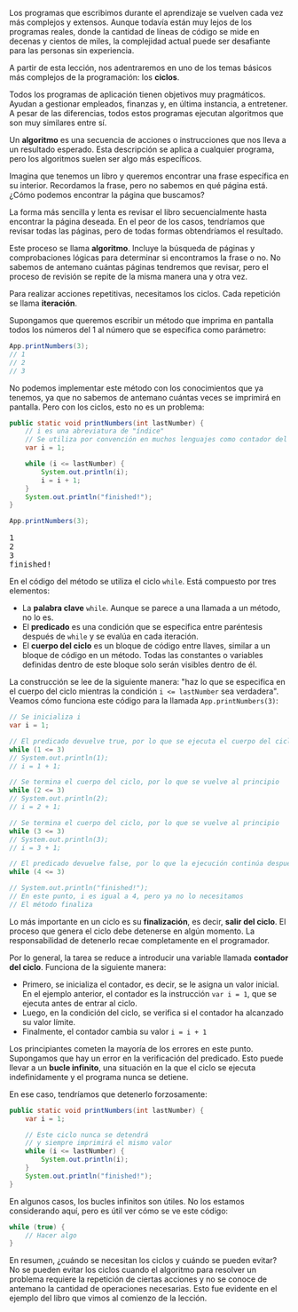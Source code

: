 Los programas que escribimos durante el aprendizaje se vuelven cada vez más complejos y extensos. Aunque todavía están muy lejos de los programas reales, donde la cantidad de líneas de código se mide en decenas y cientos de miles, la complejidad actual puede ser desafiante para las personas sin experiencia.

A partir de esta lección, nos adentraremos en uno de los temas básicos más complejos de la programación: los **ciclos**.

Todos los programas de aplicación tienen objetivos muy pragmáticos. Ayudan a gestionar empleados, finanzas y, en última instancia, a entretener. A pesar de las diferencias, todos estos programas ejecutan algoritmos que son muy similares entre sí.

Un **algoritmo** es una secuencia de acciones o instrucciones que nos lleva a un resultado esperado. Esta descripción se aplica a cualquier programa, pero los algoritmos suelen ser algo más específicos.

Imagina que tenemos un libro y queremos encontrar una frase específica en su interior. Recordamos la frase, pero no sabemos en qué página está. ¿Cómo podemos encontrar la página que buscamos?

La forma más sencilla y lenta es revisar el libro secuencialmente hasta encontrar la página deseada. En el peor de los casos, tendríamos que revisar todas las páginas, pero de todas formas obtendríamos el resultado.

Este proceso se llama **algoritmo**. Incluye la búsqueda de páginas y comprobaciones lógicas para determinar si encontramos la frase o no. No sabemos de antemano cuántas páginas tendremos que revisar, pero el proceso de revisión se repite de la misma manera una y otra vez.

Para realizar acciones repetitivas, necesitamos los ciclos. Cada repetición se llama **iteración**.

Supongamos que queremos escribir un método que imprima en pantalla todos los números del 1 al número que se especifica como parámetro:

```java
App.printNumbers(3);
// 1
// 2
// 3
```

No podemos implementar este método con los conocimientos que ya tenemos, ya que no sabemos de antemano cuántas veces se imprimirá en pantalla. Pero con los ciclos, esto no es un problema:

```java
public static void printNumbers(int lastNumber) {
    // i es una abreviatura de "índice"
    // Se utiliza por convención en muchos lenguajes como contador del ciclo
    var i = 1;

    while (i <= lastNumber) {
        System.out.println(i);
        i = i + 1;
    }
    System.out.println("finished!");
}

App.printNumbers(3);
```

<pre class='hexlet-basics-output'>
1
2
3
finished!
</pre>

En el código del método se utiliza el ciclo `while`. Está compuesto por tres elementos:

* La **palabra clave** `while`. Aunque se parece a una llamada a un método, no lo es.
* El **predicado** es una condición que se especifica entre paréntesis después de `while` y se evalúa en cada iteración.
* El **cuerpo del ciclo** es un bloque de código entre llaves, similar a un bloque de código en un método. Todas las constantes o variables definidas dentro de este bloque solo serán visibles dentro de él.

La construcción se lee de la siguiente manera: "haz lo que se especifica en el cuerpo del ciclo mientras la condición `i <= lastNumber` sea verdadera". Veamos cómo funciona este código para la llamada `App.printNumbers(3)`:

```java
// Se inicializa i
var i = 1;

// El predicado devuelve true, por lo que se ejecuta el cuerpo del ciclo
while (1 <= 3)
// System.out.println(1);
// i = 1 + 1;

// Se termina el cuerpo del ciclo, por lo que se vuelve al principio
while (2 <= 3)
// System.out.println(2);
// i = 2 + 1;

// Se termina el cuerpo del ciclo, por lo que se vuelve al principio
while (3 <= 3)
// System.out.println(3);
// i = 3 + 1;

// El predicado devuelve false, por lo que la ejecución continúa después del ciclo
while (4 <= 3)

// System.out.println("finished!");
// En este punto, i es igual a 4, pero ya no lo necesitamos
// El método finaliza
```

Lo más importante en un ciclo es su **finalización**, es decir, **salir del ciclo**. El proceso que genera el ciclo debe detenerse en algún momento. La responsabilidad de detenerlo recae completamente en el programador.

Por lo general, la tarea se reduce a introducir una variable llamada **contador del ciclo**. Funciona de la siguiente manera:

* Primero, se inicializa el contador, es decir, se le asigna un valor inicial. En el ejemplo anterior, el contador es la instrucción `var i = 1`, que se ejecuta antes de entrar al ciclo.
* Luego, en la condición del ciclo, se verifica si el contador ha alcanzado su valor límite.
* Finalmente, el contador cambia su valor `i = i + 1`

Los principiantes cometen la mayoría de los errores en este punto. Supongamos que hay un error en la verificación del predicado. Esto puede llevar a un **bucle infinito**, una situación en la que el ciclo se ejecuta indefinidamente y el programa nunca se detiene.

En ese caso, tendríamos que detenerlo forzosamente:

```java
public static void printNumbers(int lastNumber) {
    var i = 1;

    // Este ciclo nunca se detendrá
    // y siempre imprimirá el mismo valor
    while (i <= lastNumber) {
        System.out.println(i);
    }
    System.out.println("finished!");
}
```

En algunos casos, los bucles infinitos son útiles. No los estamos considerando aquí, pero es útil ver cómo se ve este código:

```java
while (true) {
    // Hacer algo
}
```

En resumen, ¿cuándo se necesitan los ciclos y cuándo se pueden evitar? No se pueden evitar los ciclos cuando el algoritmo para resolver un problema requiere la repetición de ciertas acciones y no se conoce de antemano la cantidad de operaciones necesarias. Esto fue evidente en el ejemplo del libro que vimos al comienzo de la lección.
